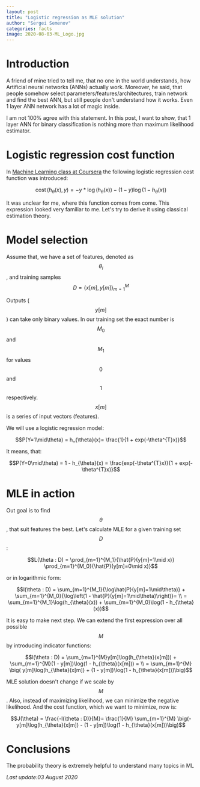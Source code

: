 ```yaml
---
layout: post
title: "Logistic regression as MLE solution"
author: "Sergei Semenov"
categories: facts
image: 2020-08-03-ML_Logo.jpg
---
```


# Introduction
A friend of mine tried to tell me, that no one in the world understands, how Artificial neural networks (ANNs) actually work. Moreover, he said, that people somehow select parameters/features/architectures, train network and find the best ANN, but still people don't understand how it works. Even 1 layer ANN network has a lot of magic inside. 

I am not 100% agree with this statement. In this post, I want to show, that 1 layer ANN for binary classification is nothing more than maximum likelihood estimator.

# Logistic regression cost function

In [Machine Learning class at Coursera](https://www.coursera.org/learn/machine-learning/lecture/1XG8G/cost-function) the following logistic regression cost function was introduced:

$$\operatorname{cost}\left(h_{\theta}(x), y\right)=
-y * \log \left(h_{\theta}(x)\right) - (1-y)\log \left(1-h_{\theta}(x)\right)$$

It was unclear for me, where this function comes from come. This expression looked very familiar to me. Let's try to derive it using classical estimation theory.

# Model selection
Assume that, we have a set of features, denoted as $$\theta_{i}$$, and training samples $$D = \{x[m], y[m]\}_{m=1}^{M}$$

Outputs ($$y[m]$$) can take only binary values. In our training set the exact number is $$M_0$$ and $$M_1$$ for values $$0$$ and $$1$$ respectively. $$x[m]$$ is a series of input vectors (features).

We will use a logistic regression model:

$$P(Y=1\mid\theta) = h_{\theta}(x)= \frac{1}{1 + exp(-\theta^{T}x)}$$

It means, that:

$$P(Y=0\mid\theta) = 1 - h_{\theta}(x) = \frac{exp(-\theta^{T}x)}{1 + exp(-\theta^{T}x)}$$

# MLE in action
Out goal is to find $$\theta$$, that suit features the best. Let's calculate MLE for a given training set $$D$$:

$$L(\theta : D) = \prod_{m=1}^{M_1}{\hat{P}(y[m]=1\mid x)} \prod_{m=1}^{M_0}{\hat{P}(y[m]=0\mid x)}$$

or in logarithmic form:

$$l(\theta : D) = \sum_{m=1}^{M_1}{\log\hat{P}(y[m]=1\mid\theta)} + \sum_{m=1}^{M_0}{\log\left(1 - \hat{P}(y[m]=1\mid\theta)\right)}= \\
= \sum_{m=1}^{M_1}\log(h_{\theta}(x)) + \sum_{m=1}^{M_0}\log(1 - h_{\theta}(x))$$

It is easy to make next step. We can extend the first expression over all possible $$M$$ by introducing indicator functions:

$$l(\theta : D) = \sum_{m=1}^{M}y[m]\log(h_{\theta}(x[m])) + \sum_{m=1}^{M}(1 - y[m])\log(1 - h_{\theta}(x[m])) = \\ 
= \sum_{m=1}^{M} \big( y[m]\log(h_{\theta}(x[m]) + (1 - y[m])\log(1 - h_{\theta}(x[m]))\big)$$

MLE solution doesn't change if we scale by $$M$$. Also, instead of maximizing likelihood, we can minimize the negative likelihood. And the cost function, which we want to minimize, now is:

$$J(\theta) = \frac{-l(\theta : D)}{M}= \frac{1}{M} \sum_{m=1}^{M} \big(- y[m]\log(h_{\theta}(x[m]) - (1 - y[m])\log(1 - h_{\theta}(x[m]))\big)$$

# Conclusions
The probability theory is extremely helpful to understand many topics in ML




*Last update:03 August 2020*
